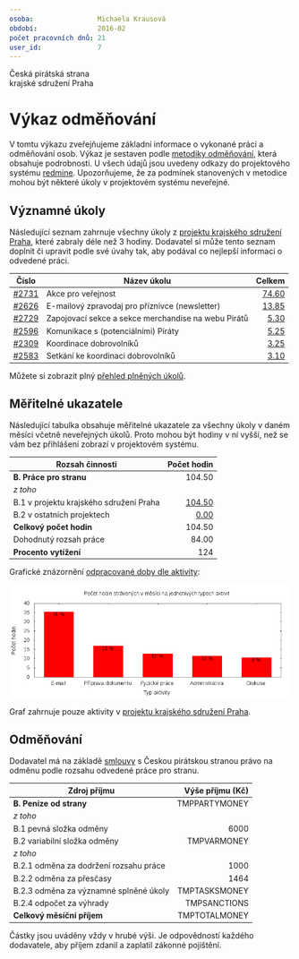 ```yaml
---
osoba:                Michaela Krausová
období:               2016-02
počet pracovních dnů: 21
user_id:              7
---
```

Česká pirátská strana  
krajské sdružení Praha

Výkaz odměňování
================

V tomtu výkazu zveřejňujeme základní informace o vykonané práci a odměňování osob. Výkaz je sestaven podle [metodiky odměňování][metodika],
která obsahuje podrobnosti. U všech údajů jsou uvedeny odkazy do projektového systému [redmine](https://redmine.pirati.cz). Upozorňujeme, že za podmínek stanovených v metodice mohou být některé úkoly v projektovém systému neveřejné.

Významné úkoly
----------------------

Následující seznam zahrnuje všechny úkoly z [projektu krajského sdružení Praha][kspraha], které zabraly déle než 3 hodiny. Dodavatel si může tento seznam doplnit či upravit podle své úvahy tak, aby podával co nejlepší informaci o odvedené práci.

Číslo              |   Název úkolu                                          |  Celkem           
-------------------|--------------------------------------------------------|------------------:
[#2731][task2731]  |   Akce pro veřejnost                                   |  [74.60][time2731]
[#2626][task2626]  |   E-mailový zpravodaj pro příznivce (newsletter)       |  [13.85][time2626]
[#2729][task2729]  |   Zapojovací sekce a sekce merchandise na webu Pirátů  |  [5.30][time2729] 
[#2596][task2596]  |   Komunikace s (potenciálními) Piráty                  |  [5.25][time2596] 
[#2309][task2309]  |   Koordinace dobrovolníků                              |  [3.25][time2309] 
[#2583][task2583]  |   Setkání ke koordinaci dobrovolníků                   |  [3.10][time2583] 

Můžete si zobrazit plný [přehled plněných úkolů][tasklist].

Měřitelné ukazatele
-------------------

Následující tabulka obsahuje měřitelné ukazatele za všechny úkoly v daném měsíci
včetně neveřejných úkolů. Proto mohou být hodiny v ní vyšší, než se vám bez
přihlášení zobrazí v projektovém systému.

Rozsah činnosti                        | Počet hodin
--------------                         | ----------:
**B. Práce pro stranu**                | 104.50
*z toho*                               |
B.1 v projektu krajského sdružení Praha| [104.50][linktohomehours]
B.2 v ostatních projektech             | [0.00][linktootherhours]
**Celkový počet hodin**                | 104.50
Dohodnutý rozsah práce                 | 84.00
**Procento vytížení**                  | 124

Grafické znázornění [odpracované doby dle aktivity][activitylist]:

![Aktivity v měsíci](aktivity.png)

Graf zahrnuje pouze aktivity v [projektu krajského sdružení Praha][kspraha].


Odměňování
----------

Dodavatel má na základě [smlouvy][smlouva] s Českou pirátskou stranou právo na odměnu podle rozsahu odvedené práce pro stranu.

Zdroj příjmu                           | Výše příjmu (Kč)
-----------------                      | --------------:
**B. Peníze od strany**                | TMPPARTYMONEY
*z toho*                               |
B.1 pevná složka odměny                | 6000
B.2 variabilní složka odměny           | TMPVARMONEY
*z toho*                               |
B.2.1 odměna za dodržení rozsahu práce | 1000
B.2.2 odměna za přesčasy               | 1464
B.2.3 odměna za významné splněné úkoly | TMPTASKSMONEY
B.2.4 odpočet za výhrady               | TMPSANCTIONS
**Celkový měsíční příjem**             | TMPTOTALMONEY

Částky jsou uváděny vždy v hrubé výši. Je odpovědností každého dodavatele, aby příjem zdanil a zaplatil zákonné pojištění.

[metodika]: https://redmine.pirati.cz/projects/praha/wiki/Odm%C4%9B%C5%88ov%C3%A1n%C3%AD_zastupitel%C5%AF

[kspraha]: https://redmine.pirati.cz/projects/kspraha
[tasklist]: https://redmine.pirati.cz/projects/kspraha/time_entries/report?f[]=spent_on&f[]=user_id&op[user_id]==&f[]=&columns=month&criteria[]=issue&op[spent_on]=><&op[user_id]==&utf8=✓&v[spent_on][]=2016-02-01&v[spent_on][]=2016-02-29&v[user_id][]=7
[task2731]: https://redmine.pirati.cz/issues/2731
[time2731]:https://redmine.pirati.cz/issues/2731/time_entries?f[]=spent_on&f[]=user_id&f[]=&op[spent_on]=><&op[user_id]==&op[spent_on]=><&op[user_id]==&utf8=✓&v[spent_on][]=2016-02-01&v[spent_on][]=2016-02-29&v[user_id][]=7
[task2626]: https://redmine.pirati.cz/issues/2626
[time2626]:https://redmine.pirati.cz/issues/2626/time_entries?f[]=spent_on&f[]=user_id&f[]=&op[spent_on]=><&op[user_id]==&op[spent_on]=><&op[user_id]==&utf8=✓&v[spent_on][]=2016-02-01&v[spent_on][]=2016-02-29&v[user_id][]=7
[task2729]: https://redmine.pirati.cz/issues/2729
[time2729]:https://redmine.pirati.cz/issues/2729/time_entries?f[]=spent_on&f[]=user_id&f[]=&op[spent_on]=><&op[user_id]==&op[spent_on]=><&op[user_id]==&utf8=✓&v[spent_on][]=2016-02-01&v[spent_on][]=2016-02-29&v[user_id][]=7
[task2596]: https://redmine.pirati.cz/issues/2596
[time2596]:https://redmine.pirati.cz/issues/2596/time_entries?f[]=spent_on&f[]=user_id&f[]=&op[spent_on]=><&op[user_id]==&op[spent_on]=><&op[user_id]==&utf8=✓&v[spent_on][]=2016-02-01&v[spent_on][]=2016-02-29&v[user_id][]=7
[task2309]: https://redmine.pirati.cz/issues/2309
[time2309]:https://redmine.pirati.cz/issues/2309/time_entries?f[]=spent_on&f[]=user_id&f[]=&op[spent_on]=><&op[user_id]==&op[spent_on]=><&op[user_id]==&utf8=✓&v[spent_on][]=2016-02-01&v[spent_on][]=2016-02-29&v[user_id][]=7
[task2583]: https://redmine.pirati.cz/issues/2583
[time2583]:https://redmine.pirati.cz/issues/2583/time_entries?f[]=spent_on&f[]=user_id&f[]=&op[spent_on]=><&op[user_id]==&op[spent_on]=><&op[user_id]==&utf8=✓&v[spent_on][]=2016-02-01&v[spent_on][]=2016-02-29&v[user_id][]=7
[activitylist]: https://redmine.pirati.cz/projects/kspraha/time_entries/report?columns=month&criteria[]=activity&f[]=spent_on&f[]=user_id&f[]=&op[spent_on]=><&op[user_id]==&utf8=✓&v[spent_on][]=2016-02-01&v[spent_on][]=2016-02-29&v[user_id][]=7

[smlouva]: https://smlouvy.pirati.cz/smlouvy/2016/01/misa/index.html
[linktohomehours]: https://redmine.pirati.cz/projects/kspraha/time_entries?f[]=spent_on&f[]=user_id&f[]=&f[]=subproject_id&op[subproject_id]=!*&op[spent_on]=><&op[user_id]==&utf8=✓&v[spent_on][]=2016-02-01&v[spent_on][]=2016-02-29&v[user_id][]=7
[linktootherhours]: https://redmine.pirati.cz/time_entries?&columns=month&criteria[]=user&f[]=spent_on&f[]=user_id&f[]=cf_16&f[]=project_id&f[]=&op[cf_16]==&op[project_id]=!&v[cf_16][]=strana&v[project_id][]=44&op[spent_on]=><&op[user_id]==&utf8=✓&v[spent_on][]=2016-02-01&v[spent_on][]=2016-02-29&v[user_id][]=7
